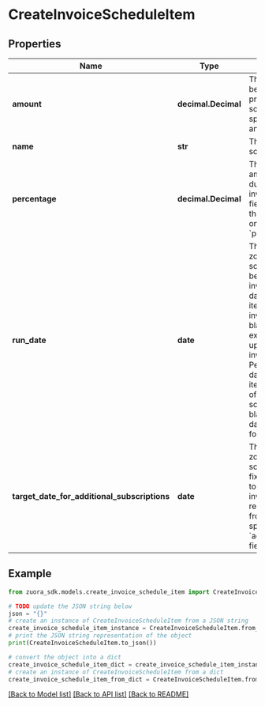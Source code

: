 # CreateInvoiceScheduleItem


## Properties

Name | Type | Description | Notes
------------ | ------------- | ------------- | -------------
**amount** | **decimal.Decimal** | The amount of the invoice to be generated during the processing of the invoice schedule item. You can only specify one of the &#x60;amount&#x60; and &#x60;percentage&#x60; fields.  | [optional] 
**name** | **str** | The name of the invoice schedule item.  | [optional] 
**percentage** | **decimal.Decimal** | The percentage of the total amount to be generated during the processing of the invoice schedule item. The field value must be greater than 0. You can only specify one of the &#x60;amount&#x60; and &#x60;percentage&#x60; fields. | [optional] 
**run_date** | **date** | The date in the tenant’s time zone when the invoice schedule item is planned to be processed to generate an invoice.   When specifying run dates for invoice schedule items, consider that: - An invoice schedule item with a blank run date will not be executed. - You can only update the run date for an invoice schedule item in Pending status. - If the run date of an invoice schedule item is left empty, the dates of all subsequent invoice schedule items must also be blank. - You must specify run dates in chronological order for invoice schedule items.                    | [optional] 
**target_date_for_additional_subscriptions** | **date** | The date in the tenant&#39;s time zone used by the invoice schedule to determine which fixed-period regular charges to be billed together with the invoice schedule item.   The regular charges must come from the subscriptions specified in the &#x60;additionalSubscriptionsToBill&#x60; field.  | [optional] 

## Example

```python
from zuora_sdk.models.create_invoice_schedule_item import CreateInvoiceScheduleItem

# TODO update the JSON string below
json = "{}"
# create an instance of CreateInvoiceScheduleItem from a JSON string
create_invoice_schedule_item_instance = CreateInvoiceScheduleItem.from_json(json)
# print the JSON string representation of the object
print(CreateInvoiceScheduleItem.to_json())

# convert the object into a dict
create_invoice_schedule_item_dict = create_invoice_schedule_item_instance.to_dict()
# create an instance of CreateInvoiceScheduleItem from a dict
create_invoice_schedule_item_from_dict = CreateInvoiceScheduleItem.from_dict(create_invoice_schedule_item_dict)
```
[[Back to Model list]](../README.md#documentation-for-models) [[Back to API list]](../README.md#documentation-for-api-endpoints) [[Back to README]](../README.md)


